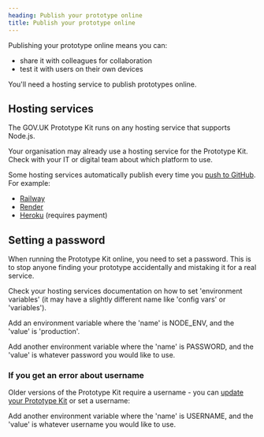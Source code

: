 ```yaml
---
heading: Publish your prototype online
title: Publish your prototype online
---
```


Publishing your prototype online means you can:
 - share it with colleagues for collaboration
 - test it with users on their own devices

You'll need a hosting service to publish prototypes online.

## Hosting services

The GOV.UK Prototype Kit runs on any hosting service that supports Node.js.

Your organisation may already use a hosting service for the Prototype Kit. Check with your IT or digital team about which platform to use.

Some hosting services automatically publish every time you [push to GitHub](/docs/github-desktop). For example:

 - [Railway](https://railway.app/new/github)
 - [Render](https://render.com/docs/github)
 - [Heroku](https://devcenter.heroku.com/articles/github-integration) (requires payment)

## Setting a password

When running the Prototype Kit online, you need to set a password. This is to stop anyone finding your prototype accidentally and mistaking it for a real service.

Check your hosting services documentation on how to set 'environment variables' (it may have a slightly different name like 'config vars' or 'variables').

Add an environment variable where the 'name' is NODE_ENV, and the 'value' is 'production'.

Add another environment variable where the 'name' is PASSWORD, and the 'value' is whatever password you would like to use.

### If you get an error about username

Older versions of the Prototype Kit require a username - you can [update your Prototype Kit](/docs/updating-the-kit) or set a username:

Add another environment variable where the 'name' is USERNAME, and the 'value' is whatever username you would like to use.
